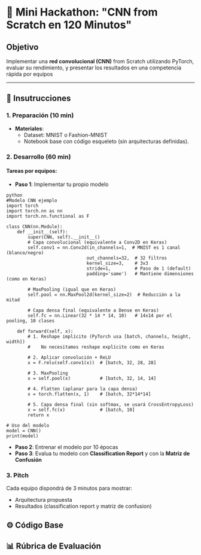 # 🚀 Mini Hackathon: "CNN from Scratch en 120 Minutos"  

## **Objetivo**  
Implementar una **red convolucional (CNN)** from Scratch utilizando PyTorch, evaluar su rendimiento, y presentar los resultados en una competencia rápida por equipos

---

## **📝 Insutrucciones**  
### **1. Preparación (10 min)**  
- **Materiales**:  
  - Dataset: MNIST o Fashion-MNIST  
  - Notebook base con código esqueleto (sin arquitecturas definidas).
 
### **2. Desarrollo (60 min)**  
#### **Tareas por equipos**: 
- **Paso 1**: Implementar tu propio modelo
```
python
#Modelo CNN ejemplo
import torch
import torch.nn as nn
import torch.nn.functional as F

class CNN(nn.Module):
    def __init__(self):
        super(CNN, self).__init__()
        # Capa convolucional (equivalente a Conv2D en Keras)
        self.conv1 = nn.Conv2d(in_channels=1,  # MNIST es 1 canal (blanco/negro)
                              out_channels=32,  # 32 filtros
                              kernel_size=3,    # 3x3
                              stride=1,         # Paso de 1 (default)
                              padding='same')   # Mantiene dimensiones (como en Keras)
        
        # MaxPooling (igual que en Keras)
        self.pool = nn.MaxPool2d(kernel_size=2)  # Reducción a la mitad
        
        # Capa densa final (equivalente a Dense en Keras)
        self.fc = nn.Linear(32 * 14 * 14, 10)   # 14x14 por el pooling, 10 clases

    def forward(self, x):
        # 1. Reshape implícito (PyTorch usa [batch, channels, height, width])
        #    No necesitamos reshape explícito como en Keras
        
        # 2. Aplicar convolución + ReLU
        x = F.relu(self.conv1(x))  # [batch, 32, 28, 28]
        
        # 3. MaxPooling
        x = self.pool(x)           # [batch, 32, 14, 14]
        
        # 4. Flatten (aplanar para la capa densa)
        x = torch.flatten(x, 1)    # [batch, 32*14*14]
        
        # 5. Capa densa final (sin softmax, se usará CrossEntropyLoss)
        x = self.fc(x)             # [batch, 10]
        return x

# Uso del modelo
model = CNN()
print(model)
```

- **Paso 2**: Entrenar el modelo por 10 épocas
- **Paso 3**: Evalua tu modelo con **Classification Report** y con la **Matriz de Confusión**

### **3. Pitch**  
Cada equipo dispondrá de 3 minutos para mostrar:
- Arquitectura propuesta
- Resultados (classification report y matriz de confusion)

## **⚙️ Código Base**


## **📊 Rúbrica de Evaluación**




